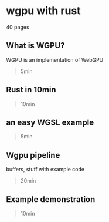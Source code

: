 # wgpu with rust

40 pages

## What is WGPU?
WGPU is an implementation of WebGPU 
> 5min

## Rust in 10min
> 10min

## an easy WGSL example
> 5min

## Wgpu pipeline
buffers, stuff
with example code
> 20min

## Example demonstration
> 10min
